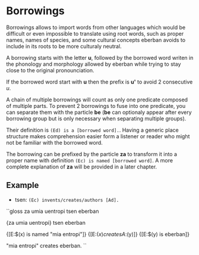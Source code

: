 # Borrowings

Borrowings allows to import words from other languages which would be difficult
or even impossible to translate using root words, such as proper names,
names of species, and some cultural concepts eberban avoids to include
in its roots to be more culturaly neutral.

A borrowing starts with the letter __u__, followed by the borrowed word writen
in the phonology and morphology allowed by eberban while trying to stay
close to the original pronounciation.

If the borrowed word start with __u__ then the prefix is __u'__ to avoid
2 consecutive _u_.

A chain of multiple borrowings will count as only one predicate composed of
multiple parts. To prevent 2 borrowings to fuse into one predicate, you can
separate them with the particle __be__ (__be__ can optionaly appear after
every borrowing group but is only necessary when separating multiple groups).

Their definition is `(Ed) is a [borrowed word].`. Having a generic place
structure makes comprehension easier form a listener or reader who might not
be familiar with the borrowed word.

The borrowing can be prefixed by the particle __za__ to transform it into
a proper name with definition `(Ec) is named [borrowed word]`. A more complete
explanation of __za__ will be provided in a later chapter.

## Example

- tsen: `(Ec) invents/creates/authors [Ad].`

``gloss
za umia uentropi tsen eberban

{za umia uentropi} tsen eberban

{\[E:$(x) is named "mia entropi"\]} {\[E:$(x) creates A:$(y)\]} {\[E:$(y) is eberban\]}

"mia entropi" creates eberban.
``